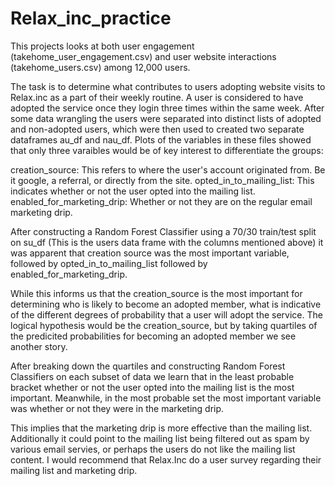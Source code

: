 # Relax_inc_practice

This projects looks at both user engagement (takehome_user_engagement.csv) and user website interactions (takehome_users.csv) among 12,000 users. 

The task is to determine what contributes to users adopting website visits to Relax.inc as a part of their weekly routine. A user is considered to have adopted the service once they login three times within the same week. After some data wrangling the users were separated into distinct lists of adopted and non-adopted users, which were then used to created two separate dataframes au_df and nau_df. Plots of the variables in these files showed that only three varaibles would be of key interest to differentiate the groups: 

creation_source: This refers to where the user's account originated from. Be it google, a referral, or directly from the site. 
opted_in_to_mailing_list: This indicates whether or not the user opted into the mailing list.
enabled_for_marketing_drip: Whether or not they are on the regular email marketing drip. 

After constructing a Random Forest Classifier using a 70/30 train/test split on su_df (This is the users data frame with the columns mentioned above) it was apparent that creation source was the most important variable, followed by opted_in_to_mailing_list followed by enabled_for_marketing_drip. 

While this informs us that the creation_source is the most important for determining who is likely to become an adopted member, what is indicative of the different degrees of probability that a user will adopt the service. The logical hypothesis would be the creation_source, but by taking quartiles of the predicited probabilities for becoming an adopted member we see another story. 

After breaking down the quartiles and constructing Random Forest Classifiers on each subset of data we learn that in the least probable bracket whether or not the user opted into the mailing list is the most important. Meanwhile, in the most probable set the most important variable was whether or not they were in the marketing drip. 

This implies that the marketing drip is more effective than the mailing list. Additionally it could point to the mailing list being filtered out as spam by various email servies, or perhaps the users do not like the mailing list content. I would recommend that Relax.Inc do a user survey regarding their mailing list and marketing drip. 
